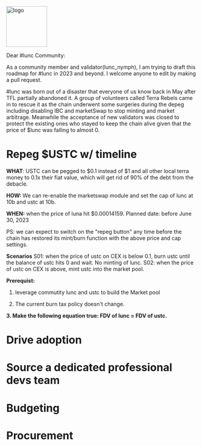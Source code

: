  <img width="108" alt="logo" src="https://user-images.githubusercontent.com/116828797/209113042-f1244953-6853-4b70-b1d0-0d993ca16c65.png">

Dear #lunc Community:
	
As a community member and validator(lunc_nymph), I am trying to draft this roadmap for #lunc in 2023 and beyond. I welcome anyone to edit by making a pull request.
	
#lunc was born out of a disaster that everyone of us know back in May after TFL partially abandoned it. A group of volunteers called Terra Rebels came in to rescue it as the chain underwent some surgeries during the depeg including disabling IBC and marketSwap to stop minting and market arbitrage. Meanwhile the acceptance of new validators was closed to protect the existing ones who stayed to keep the chain alive given that the price of $lunc was falling to almost 0. 


# Repeg $USTC w/ timeline

**WHAT**: USTC can be pegged to $0.1 instead of $1 and all other local terra money to 0.1x their fiat value, which will get rid of 90% of the debt from the debacle.

**HOW:** We can re-enable the marketswap module and set the cap of lunc at 10b and ustc at 10b.

**WHEN:** when the price of luna hit $0.00014159. Planned date: before June 30, 2023


PS: we can expect to switch on the "repeg button" any time before the chain has restored its mint/burn function with the above price and cap settings.

**Scenarios**
S01: when the price of ustc on CEX is below 0.1, burn ustc until the balance of ustc hits 0 and wait. No minting of lunc.
S02: when the price of ustc on CEX is above, mint ustc into the market pool.

**Prerequist:** 
1. leverage commutity lunc and ustc to build the Market pool

2. The current burn tax policy doesn't change.

__3. Make the following equation true: FDV of lunc = FDV of ustc.__






# Drive adoption
# Source a dedicated professional devs team
# Budgeting
# Procurement
